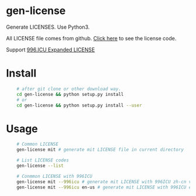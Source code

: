 # gen-license

Generate LICENSES. Use Python3.

All LICENSE file comes from github. [Click here](https://help.github.com/en/articles/licensing-a-repository#searching-github-by-license-type) to see the license code.

Support [996.ICU Expanded LICENSE](https://github.com/996icu/996.ICU)

# Install

```sh
    # after git clone or other download way.
    cd gen-license && python setup.py install
    # or
    cd gen-license && python setup.py install --user
```

# Usage

```sh
    # Common LICENSE
    gen-license mit # generate mit LICENSE file in current directory

    # List LICENSE codes
    gen-license --list

    # Conmmon LICENSE with 996ICU
    gen-license mit --996icu # generate mit LICENSE with 996ICU zh-cn version
    gen-license mit --996icu en-us # generate mit LICENSE with 996ICU en-us version
```
